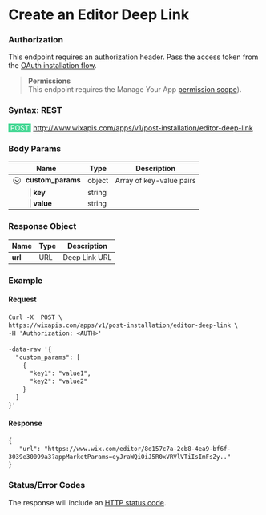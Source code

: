 # Create an Editor Deep Link

### Authorization

This endpoint requires an authorization header. Pass the access token from the [OAuth installation flow](https://dev.wix.com/api/rest/getting-started/authentication).

<blockquote class='important'>
  <p>
    <strong>Permissions</strong><br/>
    This endpoint requires the Manage Your App <a href="https://devforum.wix.com/en/article/available-permissions">permission scope</a>).
  </p>
</blockquote>

### Syntax: REST

<span style="color:#fff;background-color:#46d895;">&nbsp;POST&nbsp;</span><span style="background-color:#fff;">&nbsp;http://www.wixapis.com/apps/v1/post-installation/editor-deep-link</span>

### Body Params

Name | Type | Description
---------|----------|---------
 <img src="./../../media/arrow-down.png" width=20 style="vertical-align:middle">&nbsp;&nbsp;**custom_params** | object |Array of key-value pairs
 <span style="margin-left:25%">&vert; **key** | string |</span>
 <span style="margin-left:25%">&vert; **value** | string |</span>

### Response Object

Name | Type | Description
---------|----------|---------
**url** | URL | Deep Link URL

### Example

#### Request

```CURL
Curl -X  POST \
https://wixapis.com/apps/v1/post-installation/editor-deep-link \
-H 'Authorization: <AUTH>'

-data-raw '{
  "custom_params": [
    {
      "key1": "value1",
      "key2": "value2"
    }
  ]
}'
```

#### Response

```
{
   "url": "https://www.wix.com/editor/8d157c7a-2cb8-4ea9-bf6f-3039e30099a3?appMarketParams=eyJraWQiOiJ5R0xVRVlVTiIsImFsZy.."
}
```

### Status/Error Codes

The response will include an [HTTP status code](https://dev.wix.com/api/rest/getting-started/errors).
